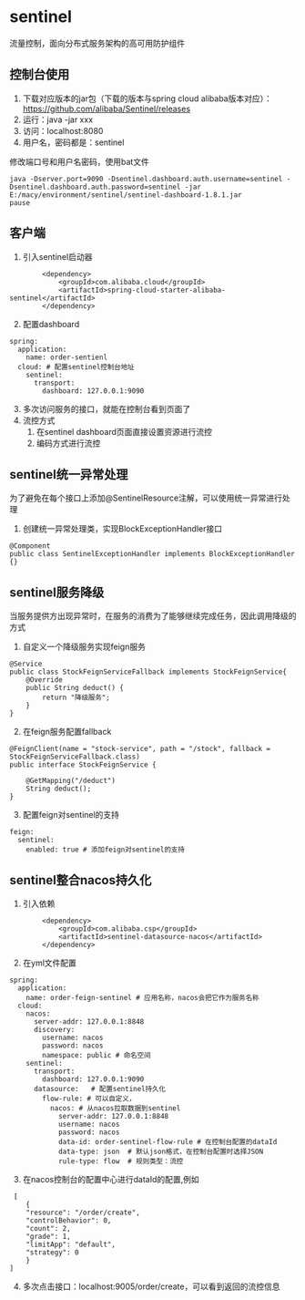 # sentinel
流量控制，面向分布式服务架构的高可用防护组件
## 控制台使用
1. 下载对应版本的jar包（下载的版本与spring cloud alibaba版本对应）：https://github.com/alibaba/Sentinel/releases
2. 运行：java -jar xxx
3. 访问：localhost:8080
4. 用户名，密码都是：sentinel

修改端口号和用户名密码，使用bat文件
```
java -Dserver.port=9090 -Dsentinel.dashboard.auth.username=sentinel -Dsentinel.dashboard.auth.password=sentinel -jar E:/macy/environment/sentinel/sentinel-dashboard-1.8.1.jar
pause
```

## 客户端
1. 引入sentinel启动器
```
        <dependency>
            <groupId>com.alibaba.cloud</groupId>
            <artifactId>spring-cloud-starter-alibaba-sentinel</artifactId>
        </dependency>
```
2. 配置dashboard
```
spring:
  application:
    name: order-sentienl
  cloud: # 配置sentinel控制台地址
    sentinel:
      transport:
        dashboard: 127.0.0.1:9090
```
3. 多次访问服务的接口，就能在控制台看到页面了
4. 流控方式
   1. 在sentinel dashboard页面直接设置资源进行流控
   2. 编码方式进行流控

## sentinel统一异常处理
为了避免在每个接口上添加@SentinelResource注解，可以使用统一异常进行处理
1. 创建统一异常处理类，实现BlockExceptionHandler接口
```
@Component
public class SentinelExceptionHandler implements BlockExceptionHandler {}
```

## sentinel服务降级
当服务提供方出现异常时，在服务的消费为了能够继续完成任务，因此调用降级的方式
1. 自定义一个降级服务实现feign服务
```
@Service
public class StockFeignServiceFallback implements StockFeignService{
    @Override
    public String deduct() {
        return "降级服务";
    }
}
```
2. 在feign服务配置fallback
```
@FeignClient(name = "stock-service", path = "/stock", fallback = StockFeignServiceFallback.class)
public interface StockFeignService {

    @GetMapping("/deduct")
    String deduct();
}
```
3. 配置feign对sentinel的支持
```
feign:
  sentinel:
    enabled: true # 添加feign对sentinel的支持
```

## sentinel整合nacos持久化
1. 引入依赖
```
        <dependency>
            <groupId>com.alibaba.csp</groupId>
            <artifactId>sentinel-datasource-nacos</artifactId>
        </dependency>
```
2. 在yml文件配置
```
spring:
  application:
    name: order-feign-sentinel # 应用名称，nacos会把它作为服务名称
  cloud:
    nacos:
      server-addr: 127.0.0.1:8848
      discovery:
        username: nacos
        password: nacos
        namespace: public # 命名空间
    sentinel:
      transport:
        dashboard: 127.0.0.1:9090
      datasource:   # 配置sentinel持久化
        flow-rule: # 可以自定义，
          nacos: # 从nacos拉取数据到sentinel
            server-addr: 127.0.0.1:8848
            username: nacos
            password: nacos
            data-id: order-sentinel-flow-rule # 在控制台配置的dataId
            data-type: json  # 默认json格式，在控制台配置时选择JSON
            rule-type: flow  # 规则类型：流控
```
3. 在nacos控制台的配置中心进行dataId的配置,例如
```
 [
    {
    "resource": "/order/create",
    "controlBehavior": 0,
    "count": 2,
    "grade": 1,
    "limitApp": "default",
    "strategy": 0
    }
]
```
4. 多次点击接口：localhost:9005/order/create，可以看到返回的流控信息

